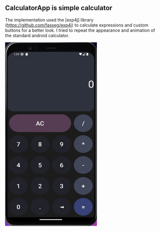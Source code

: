 ## CalculatorApp is simple calculator
The implementation used the [exp4j] library (https://github.com/fasseg/exp4j) to calculate expressions and custom buttons for a better look. 
I tried to repeat the appearance and animation of the standard android calculator.

<img src="https://github.com/NIKDIRF/Android/blob/main/1.Calculator/Screenshot_CalculatorApp.jpg" width="300" height="600">
